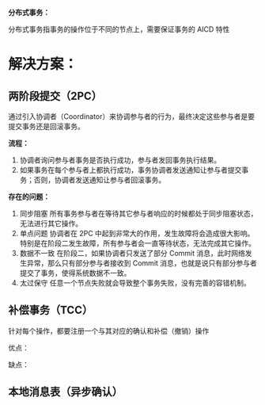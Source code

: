 **分布式事务：**

分布式事务指事务的操作位于不同的节点上，需要保证事务的 AICD 特性



# 解决方案：



## 两阶段提交（2PC）

通过引入协调者（Coordinator）来协调参与者的行为，最终决定这些参与者是要提交事务还是回滚事务。

**流程：**

1. 协调者询问参与者事务是否执行成功，参与者发回事务执行结果。
2. 如果事务在每个参与者上都执行成功，事务协调者发送通知让参与者提交事务；否则，协调者发送通知让参与者回滚事务。

**存在的问题：**

1.  同步阻塞 所有事务参与者在等待其它参与者响应的时候都处于同步阻塞状态，无法进行其它操作。
2. 单点问题 协调者在 2PC 中起到非常大的作用，发生故障将会造成很大影响。特别是在阶段二发生故障，所有参与者会一直等待状态，无法完成其它操作。
3. 数据不一致 在阶段二，如果协调者只发送了部分 Commit 消息，此时网络发生异常，那么只有部分参与者接收到 Commit 消息，也就是说只有部分参与者提交了事务，使得系统数据不一致。
4. 太过保守 任意一个节点失败就会导致整个事务失败，没有完善的容错机制。



## 补偿事务（TCC）

针对每个操作，都要注册一个与其对应的确认和补偿（撤销）操作





优点：

缺点：



## 本地消息表（异步确认）























